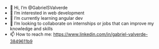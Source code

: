 - 👋 Hi, I’m @GabrielSValverde
- 👀 I’m interested in web development
- 🌱 I’m currently learning angular dev
- 💞️ I’m looking to collaborate on internships or jobs that can improve my knowledge and skills
- 📫 How to reach me: https://www.linkedin.com/in/gabriel-valverde-3849611b9

<!---
GabrielSValverde/GabrielSValverde is a ✨ special ✨ repository because its `README.md` (this file) appears on your GitHub profile.
You can click the Preview link to take a look at your changes.
--->

